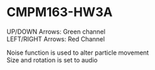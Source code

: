 # CMPM163-HW3A

UP/DOWN Arrows: Green channel <br/>
LEFT/RIGHT Arrows: Red Channel <br/>

Noise function is used to alter particle movement <br/>
Size and rotation is set to audio <br/>
